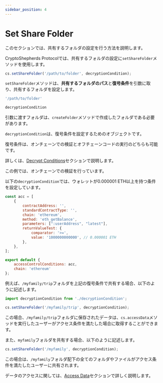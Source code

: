 ```yaml
---
sidebar_position: 4
---
```


# Set Share Folder

このセクションでは、共有するフォルダの設定を行う方法を説明します。

CryptoShepherds Protocolでは、共有するフォルダの設定に`setShareFolder`メソッドを使用します。

```javascript title="JavaScript"
cs.setShareFolder('/path/to/folder', decryptionCondition);
```

`setShareFolder`メソッドは、**共有するフォルダのパス**と**復号条件**を引数に取り、共有するフォルダを設定します。

```javascript
'/path/to/folder'
```

```javascript
decryptionCondition
```

引数に渡すフォルダは、`createFolder`メソッドで作成したフォルダである必要があります。

`decryptionCondition`は、復号条件を設定するためのオブジェクトです。

復号条件は、オンチェーンでの検証とオフチェーンコードの実行のどちらも可能です。

詳しくは、[Decrypt Conditions](./decryptCondition)セクションで説明します。

この例では、オンチェーンでの検証を行っています。

以下の`decryptionCondition`では、ウォレットが0.000001 ETH以上を持つ条件を設定しています。



```javascript title="decryptionCondition.js"
const acc = [
    {
        contractAddress: '',
        standardContractType: '',
        chain: 'ethereum',
        method: 'eth_getBalance',
        parameters: [":userAddress", "latest"],
        returnValueTest: {
            comparator: '>=',
            value: '1000000000000', // 0.000001 ETH
        },
    },
];

export default {
    accessControlConditions: acc,
    chain: 'ethereum'
};
```

例えば、`/myfamily/trip`フォルダを上記の復号条件で共有する場合、以下のように記述します。

```javascript title="JavaScript"
import decryptionCondition from './decryptionCondition';

cs.setShareFolder('/myfamily/trip', decryptionCondition);
```

この場合、`/myfamily/trip`フォルダに保存されたデータは、`cs.accessData`メソッドを実行したユーザーがアクセス条件を満たした場合に取得することができます。

また、`myfamily`フォルダを共有する場合、以下のように記述します。

```javascript 
cs.setShareFolder('/myfamily', decryptionCondition);
```

この場合は、`/myfamily`フォルダ配下の全てのフォルダやファイルがアクセス条件を満たしたユーザーに共有されます。



データのアクセスに関しては、[Access Data](./accessData)セクションで詳しく説明します。
